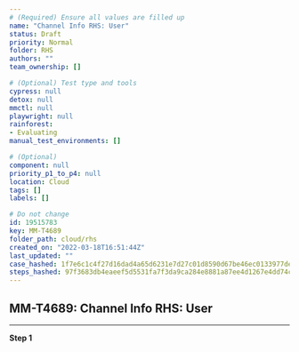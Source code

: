 ```yaml
---
# (Required) Ensure all values are filled up
name: "Channel Info RHS: User"
status: Draft
priority: Normal
folder: RHS
authors: ""
team_ownership: []

# (Optional) Test type and tools
cypress: null
detox: null
mmctl: null
playwright: null
rainforest: 
- Evaluating
manual_test_environments: []

# (Optional)
component: null
priority_p1_to_p4: null
location: Cloud
tags: []
labels: []

# Do not change
id: 19515783
key: MM-T4689
folder_path: cloud/rhs
created_on: "2022-03-18T16:51:44Z"
last_updated: ""
case_hashed: 1f7e6c1c4f27d16dad4a65d6231e7d27c01d8590d67be46ec0133977de109fc6493a30274120be9b82e05406a8494dfb
steps_hashed: 97f3683db4eaeef5d5531fa7f3da9ca284e8881a87ee4d1267e4dd74c6ed9f072f466751c3066801a655928ba03982d3
---
```


## MM-T4689: Channel Info RHS: User

---

**Step 1**
